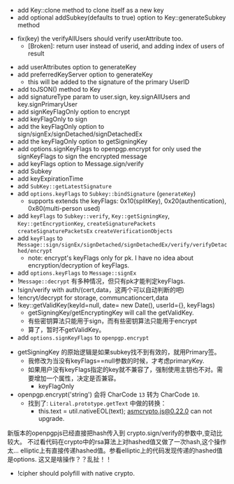 + add Key::clone method to clone itself as a new key
+ add optional addSubkey(defaults to true) option to Key::generateSubkey method
* fix(key) the verifyAllUsers should verify userAttribute too.
  * [Broken]: return user instead of userid, and adding index of users of result
+ add userAttributes option to generateKey
+ add preferredKeyServer option to generateKey
  * this will be added to the signature of the primary UserID
+ add toJSON() method to Key
+ add signatureType param to user.sign, key.signAllUsers and key.signPrimaryUser
+ add signKeyFlagOnly option to encrypt
+ add keyFlagOnly to sign
+ add the keyFlagOnly option to sign/signEx/signDetached/signDetachedEx
+ add the keyFlagOnly option to getSigningKey
+ add options.signKeyFlags to openpgp.encrypt for only used the signKeyFlags to sign the encrypted message
+ add keyFlags option to Message.sign/verify
+ add Subkey
+ add keyExpirationTime
+ add `SubKey::getLatestSignature`
+ add `options.keyFlags` to `Subkey::bindSignature` (`generateKey`)
  * supports extends the keyFlags: 0x10(splitKey), 0x20(authentication), 0x80(multi-person used)
+ add `keyFlags` to `Subkey::verify`, `Key::getSigningKey`, `Key::getEncryptionKey`, `createSignaturePackets` `createSignaturePacketsEx` `createVerificationObjects`
+ add `keyFlags` to `Message::sign/signEx/signDetached/signDetachedEx/verify/verifyDetached/encrypt`
  * note: encrypt's keyFlags only for pk. I have no idea about encryption/decryption of keyFlags.
+ add `options.keyFlags` to `Message::signEx`
+ !`Message::decrypt` 有多种情况，但只有pk才能判定keyFlags.
+ !sign/verify with auth/(cert,data，这两个可以自动判断的吧)
+ !encryt/decrypt for storage, communcationcert,data
+ !key::getValidKey(keyId=null, date= new Date(), userId={}, keyFlags)
  * getSigningKey/getEncryptingKey will call the getValidKey.
  * 有些密钥算法只能用于sign，而有些密钥算法只能用于encrypt
  * 算了，暂时不getValidKey。
+ add `options.signKeyFlags` to `openpgp.encrypt`
* getSigningKey 的原始逻辑是如果subkey找不到有效的，就用Primary签。
  * 我修改为当没有keyFlags==null参数的时候，才考虑primaryKey.
  * 如果用户没有keyFlags指定的key就不兼容了，强制使用主钥也不对。需要增加一个属性，决定是否兼容。
    * keyFlagOnly
* openpgp.encrypt('string') 会将 CharCode `13` 转为 CharCode `10`.
  * 找到了: `Literal.prototype.getText` 中做的转换：
    * this.text = util.nativeEOL(text);
asmcrypto.js@0.22.0 can not upgrade.

新版本的openpgpjs已经直接把hash传入到 crypto.sign/verify的参数中,变动比较大。
不过看代码在crypto中的rsa算法上对hashed值又做了一次hash,这个操作太...
elliptic上有直接传递hashed值。参看elliptic上的代码发现传递的hashed值是options.
这又是啥操作？？乱扯！！
+ !cipher should polyfill with native crypto.


